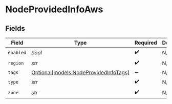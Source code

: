 # NodeProvidedInfoAws


## Fields

| Field                                                                      | Type                                                                       | Required                                                                   | Description                                                                |
| -------------------------------------------------------------------------- | -------------------------------------------------------------------------- | -------------------------------------------------------------------------- | -------------------------------------------------------------------------- |
| `enabled`                                                                  | *bool*                                                                     | :heavy_check_mark:                                                         | N/A                                                                        |
| `region`                                                                   | *str*                                                                      | :heavy_check_mark:                                                         | N/A                                                                        |
| `tags`                                                                     | [Optional[models.NodeProvidedInfoTags]](../models/nodeprovidedinfotags.md) | :heavy_minus_sign:                                                         | N/A                                                                        |
| `type`                                                                     | *str*                                                                      | :heavy_check_mark:                                                         | N/A                                                                        |
| `zone`                                                                     | *str*                                                                      | :heavy_check_mark:                                                         | N/A                                                                        |